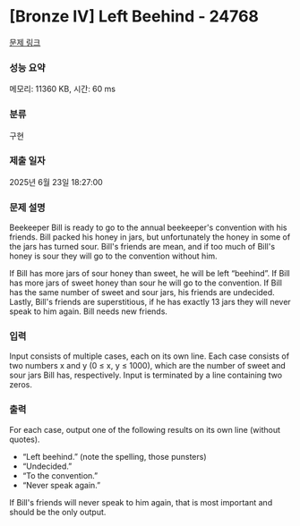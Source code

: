 # [Bronze IV] Left Beehind - 24768 

[문제 링크](https://www.acmicpc.net/problem/24768) 

### 성능 요약

메모리: 11360 KB, 시간: 60 ms

### 분류

구현

### 제출 일자

2025년 6월 23일 18:27:00

### 문제 설명

<p>Beekeeper Bill is ready to go to the annual beekeeper's convention with his friends. Bill packed his honey in jars, but unfortunately the honey in some of the jars has turned sour. Bill's friends are mean, and if too much of Bill's honey is sour they will go to the convention without him.</p>

<p>If Bill has more jars of sour honey than sweet, he will be left “beehind”. If Bill has more jars of sweet honey than sour he will go to the convention. If Bill has the same number of sweet and sour jars, his friends are undecided. Lastly, Bill's friends are superstitious, if he has exactly 13 jars they will never speak to him again. Bill needs new friends.</p>

### 입력 

 <p>Input consists of multiple cases, each on its own line. Each case consists of two numbers x and y (0 ≤ x, y ≤ 1000), which are the number of sweet and sour jars Bill has, respectively. Input is terminated by a line containing two zeros.</p>

### 출력 

 <p>For each case, output one of the following results on its own line (without quotes).</p>

<ul>
	<li>“Left beehind.” (note the spelling, those punsters)</li>
	<li>“Undecided.”</li>
	<li>“To the convention.”</li>
	<li>“Never speak again.”</li>
</ul>

<p>If Bill's friends will never speak to him again, that is most important and should be the only output.</p>


